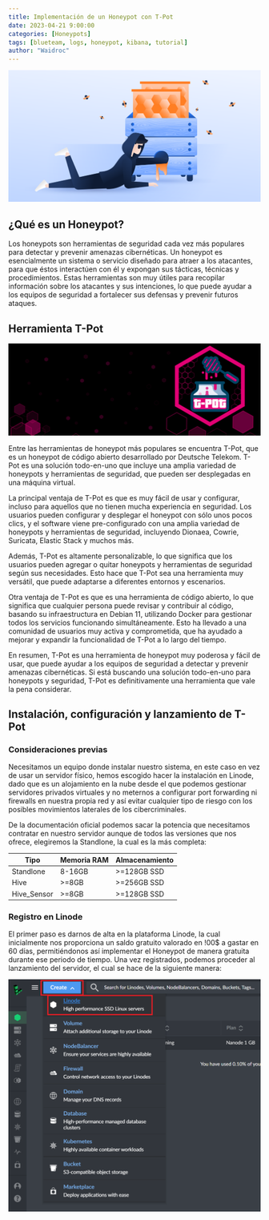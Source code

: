 ```yaml
---
title: Implementación de un Honeypot con T-Pot
date: 2023-04-21 9:00:00
categories: [Honeypots]
tags: [blueteam, logs, honeypot, kibana, tutorial]    
author: "Waidroc"
---
```



![Portada](/assets/img/2023-04-21/portada-honeypot.png)


<h2> ¿Qué es un Honeypot? </h2>

Los honeypots son herramientas de seguridad cada vez más populares para detectar y prevenir amenazas cibernéticas. Un honeypot es esencialmente un sistema o servicio diseñado para atraer a los atacantes, para que éstos interactúen con él y expongan sus tácticas, técnicas y procedimientos. Estas herramientas son muy útiles para recopilar información sobre los atacantes y sus intenciones, lo que puede ayudar a los equipos de seguridad a fortalecer sus defensas y prevenir futuros ataques.

<h2> Herramienta T-Pot </h2>

![Tpot](/assets/img/2023-04-21/t-pot.png)

Entre las herramientas de honeypot más populares se encuentra T-Pot, que es un honeypot de código abierto desarrollado por Deutsche Telekom. T-Pot es una solución todo-en-uno que incluye una amplia variedad de honeypots y herramientas de seguridad, que pueden ser desplegadas en una máquina virtual.

La principal ventaja de T-Pot es que es muy fácil de usar y configurar, incluso para aquellos que no tienen mucha experiencia en seguridad. Los usuarios pueden configurar y desplegar el honeypot con sólo unos pocos clics, y el software viene pre-configurado con una amplia variedad de honeypots y herramientas de seguridad, incluyendo Dionaea, Cowrie, Suricata, Elastic Stack y muchos más.

Además, T-Pot es altamente personalizable, lo que significa que los usuarios pueden agregar o quitar honeypots y herramientas de seguridad según sus necesidades. Esto hace que T-Pot sea una herramienta muy versátil, que puede adaptarse a diferentes entornos y escenarios.

Otra ventaja de T-Pot es que es una herramienta de código abierto, lo que significa que cualquier persona puede revisar y contribuir al código, basando su infraestructura en Debian 11, utilizando Docker para gestionar todos los servicios funcionando simultáneamente. Esto ha llevado a una comunidad de usuarios muy activa y comprometida, que ha ayudado a mejorar y expandir la funcionalidad de T-Pot a lo largo del tiempo.

En resumen, T-Pot es una herramienta de honeypot muy poderosa y fácil de usar, que puede ayudar a los equipos de seguridad a detectar y prevenir amenazas cibernéticas. Si está buscando una solución todo-en-uno para honeypots y seguridad, T-Pot es definitivamente una herramienta que vale la pena considerar.

<h2> Instalación, configuración y lanzamiento de T-Pot </h2>

<h3> Consideraciones previas </h3>

Necesitamos un equipo donde instalar nuestro sistema, en este caso en vez de usar un servidor físico, hemos escogido hacer la instalación en Linode, dado que es un alojamiento en la nube desde el que podemos gestionar servidores privados virtuales y no meternos a configurar port forwarding ni firewalls en nuestra propia red y así evitar cualquier tipo de riesgo con los posibles movimientos laterales de los cibercriminales.

De la documentación oficial podemos sacar la potencia que necesitamos contratar en nuestro servidor aunque de todos las versiones que nos ofrece, elegiremos la Standlone, la cual es la más completa:


| Tipo | Memoria RAM | Almacenamiento |
| --- | --- | --- |
| Standlone | 8-16GB | >=128GB SSD |
| Hive | >=8GB | >=256GB SSD |
| Hive_Sensor | >=8GB | >=128GB SSD |

<h3> Registro en Linode </h3>

El primer paso es darnos de alta en la plataforma Linode, la cual inicialmente nos proporciona un saldo gratuito valorado en !00$ a gastar en 60 días, permitiéndonos así implementar el Honeypot de manera gratuita durante ese periodo de tiempo. Una vez registrados, podemos proceder al lanzamiento del servidor, el cual se hace de la siguiente manera:

![Linode](/assets/img/2023-04-21/linode.png)



